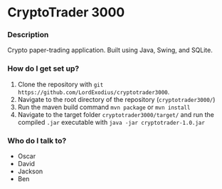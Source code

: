 # CryptoTrader 3000

### Description
Crypto paper-trading application. Built using Java, Swing, and SQLite.

### How do I get set up? ###

1. Clone the repository with `git https://github.com/LordExodius/cryptotrader3000`.
2. Navigate to the root directory of the repository (`cryptotrader3000/`)
3. Run the maven build command `mvn package` or `mvn install`
4. Navigate to the target folder `cryptotrader3000/target/` and run the compiled `.jar` executable with
`java -jar cryptotrader-1.0.jar`


### Who do I talk to? ###

* Oscar
* David
* Jackson
* Ben
